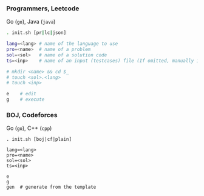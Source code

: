 ### Programmers, Leetcode
Go (`go`), Java (`java`)
```sh
. init.sh [pr|lc|json]

lang=<lang> # name of the language to use
pro=<name>  # name of a problem
sol=<sol>   # name of a solution code
ts=<inp>    # name of an input (testcases) file (If omitted, manually input)

# mkdir <name> && cd $_
# touch <sol>.<lang>
# touch <inp>

e    # edit
g    # execute
```

### BOJ, Codeforces
Go (`go`), C++ (`cpp`)
```sh. 
. init.sh [boj|cf|plain]

lang=<lang>
pro=<name>
sol=<sol>
ts=<inp>

e
g
gen  # generate from the template
